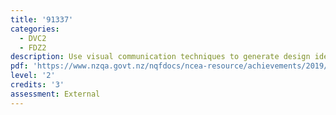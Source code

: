 ```yaml
---
title: '91337'
categories:
  - DVC2
  - FDZ2
description: Use visual communication techniques to generate design ideas
pdf: 'https://www.nzqa.govt.nz/nqfdocs/ncea-resource/achievements/2019/as91337.pdf'
level: '2'
credits: '3'
assessment: External
---
```


